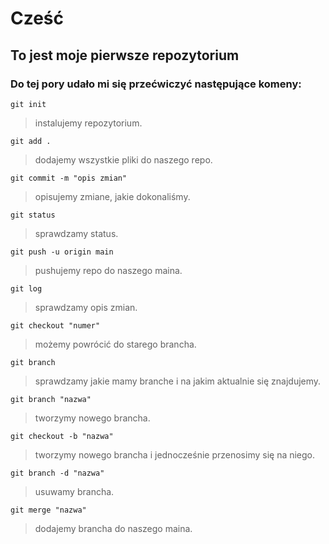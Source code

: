 # Cześć 
## To jest moje pierwsze **repozytorium**

### Do tej pory udało mi się przećwiczyć następujące komeny:
```
git init
```
> instalujemy repozytorium.

```
git add .
```
> dodajemy wszystkie pliki do naszego repo.

```
git commit -m "opis zmian"
```
> opisujemy zmiane, jakie dokonaliśmy.

```
git status
```
> sprawdzamy status.

```
git push -u origin main
```
> pushujemy repo do naszego maina.

```
git log
```
> sprawdzamy opis zmian.

```
git checkout "numer"
```
> możemy powrócić do starego brancha.

```
git branch
```
> sprawdzamy jakie mamy branche i na jakim aktualnie się znajdujemy.

```
git branch "nazwa"
```
> tworzymy nowego brancha.

```
git checkout -b "nazwa"
```
> tworzymy nowego brancha i jednocześnie przenosimy się na niego.

```
git branch -d "nazwa"
```
> usuwamy brancha.

```
git merge "nazwa"
```
> dodajemy brancha do naszego maina.